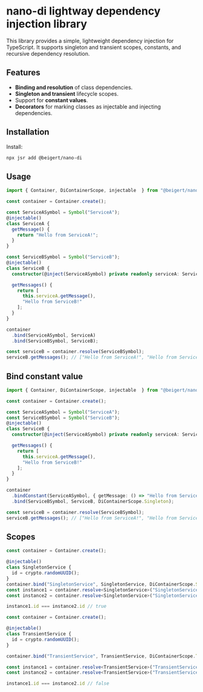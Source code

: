 # nano-di lightway dependency injection library

This library provides a simple, lightweight dependency injection for TypeScript. It supports singleton and transient scopes, constants, and recursive dependency resolution.

## Features

- **Binding and resolution** of class dependencies.
- **Singleton and transient** lifecycle scopes.
- Support for **constant values**.
- **Decorators** for marking classes as injectable and injecting dependencies.

## Installation

Install:

```bash
npx jsr add @beigert/nano-di
```

## Usage

```ts
import { Container, DiContainerScope, injectable  } from "@beigert/nano-di";

const container = Container.create();

const ServiceASymbol = Symbol("ServiceA");
@injectable()
class ServiceA {
  getMessage() {
    return "Hello from ServiceA!";
  }
}

const ServiceBSymbol = Symbol("ServiceB");
@injectable()
class ServiceB {
  constructor(@inject(ServiceASymbol) private readonly serviceA: ServiceA) {}

  getMessages() {
    return [
      this.serviceA.getMessage(),
      "Hello from ServiceB!"
    ];
  }
}

container
  .bind(ServiceASymbol, ServiceA)
  .bind(ServiceBSymbol, ServiceB);

const serviceB = container.resolve(ServiceBSymbol);
serviceB.getMessages(); // ["Hello from ServiceA!", "Hello from ServiceB!"]
```


## Bind constant value

```ts
import { Container, DiContainerScope, injectable  } from "@beigert/nano-di";

const container = Container.create();

const ServiceASymbol = Symbol("ServiceA");
const ServiceBSymbol = Symbol("ServiceB");
@injectable()
class ServiceB {
  constructor(@inject(ServiceASymbol) private readonly serviceA: ServiceA) {}

  getMessages() {
    return [
      this.serviceA.getMessage(),
      "Hello from ServiceB!"
    ];
  }
}

container
  .bindConstant(ServiceASymbol, { getMessage: () => "Hello from ServiceA!" })
  .bind(ServiceBSymbol, ServiceB, DiContainerScope.Singleton);

const serviceB = container.resolve(ServiceBSymbol);
serviceB.getMessages(); // ["Hello from ServiceA!", "Hello from ServiceB!"]
```


## Scopes

```ts
const container = Container.create();

@injectable()
class SingletonService {
  id = crypto.randomUUID();
}
container.bind("SingletonService", SingletonService, DiContainerScope.Singleton);
const instance1 = container.resolve<SingletonService>("SingletonService");
const instance2 = container.resolve<SingletonService>("SingletonService");

instance1.id === instance2.id // true
```

```ts
const container = Container.create();

@injectable()
class TransientService {
  id = crypto.randomUUID();
}

container.bind("TransientService", TransientService, DiContainerScope.Transient);

const instance1 = container.resolve<TransientService>("TransientService");
const instance2 = container.resolve<TransientService>("TransientService");

instance1.id === instance2.id // false
```
